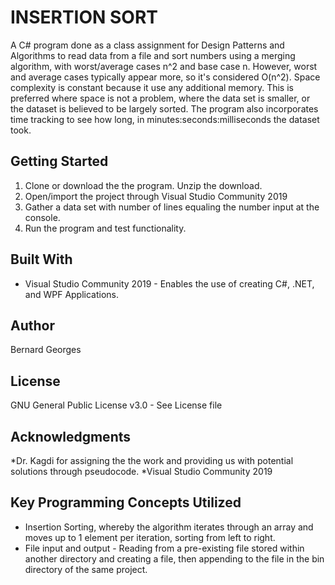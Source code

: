 # INSERTION SORT
A C# program done as a class assignment for Design Patterns and Algorithms to read data 
from a file and sort numbers using a merging algorithm, with worst/average cases n^2 and base case n.
However, worst and average cases typically appear more, so it's considered O(n^2).
Space complexity is constant because it use any additional memory.
This is preferred where space is not a problem, where the data set is smaller,
or the dataset is believed to be largely sorted. The program also incorporates time tracking
to see how long, in minutes:seconds:milliseconds the dataset took.


## Getting Started
1. Clone or download the the program. Unzip the download.
2. Open/import the project through Visual Studio Community 2019
3. Gather a data set with number of lines equaling the number input at the console.
4. Run the program and test functionality.

## Built With
* Visual Studio Community 2019 - Enables the use of creating C#, .NET, and WPF Applications.

## Author
Bernard Georges

## License
GNU General Public License v3.0 - See License file

## Acknowledgments
*Dr. Kagdi for assigning the the work and providing us with potential solutions through pseudocode.
*Visual Studio Community 2019

## Key Programming Concepts Utilized
* Insertion Sorting, whereby the algorithm iterates through an array
	and moves up to 1 element per iteration, sorting from left to right.
* File input and output - Reading from a pre-existing file stored within another directory
	and creating a file, then appending to the file in the bin directory of the same project.
